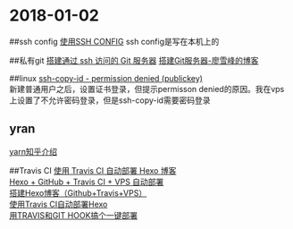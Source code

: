 # 2018-01-02
##ssh config
[使用SSH CONFIG](https://www.lainme.com/doku.php/blog/2011/02/%E4%BD%BF%E7%94%A8ssh_config)
ssh config是写在本机上的

##私有git
[搭建通过 ssh 访问的 Git 服务器](http://wlog.cn/soft/git-ssh-server-for-debian.html)
[搭建Git服务器-廖雪峰的博客](https://www.liaoxuefeng.com/wiki/0013739516305929606dd18361248578c67b8067c8c017b000/00137583770360579bc4b458f044ce7afed3df579123eca000)

##linux
[ssh-copy-id - permission denied (publickey)](https://serverfault.com/a/684362)  
新建普通用户之后，设置证书登录，但提示permisson denied的原因。我在vps上设置了不允许密码登录，但是ssh-copy-id需要密码登录

## yran
[yarn知乎介绍](https://www.zhihu.com/search?type=content&q=yarn)

##Travis CI
[使用 Travis CI 自动部署 Hexo 博客](https://blessing.studio/deploy-hexo-blog-automatically-with-travis-ci/)  
[Hexo + GitHub + Travis CI + VPS 自动部署](https://changkun.us/archives/2017/06/232/)  
[搭建Hexo博客（Github+Travis+VPS）](http://robinchan.cn/2016/05/10/hexoVPS/)  
[使用Travis CI自动部署Hexo](https://xuanwo.org/2015/02/07/travis-ci-hexo-autodeploy/)  
[用TRAVIS和GIT HOOK搞个一键部署](http://hao.jser.com/archive/10943/)  
